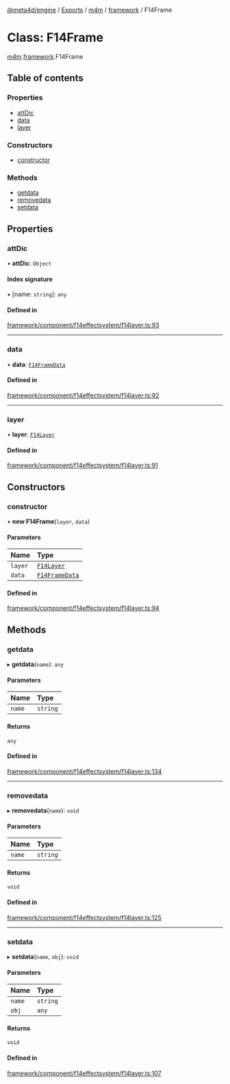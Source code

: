 [@meta4d/engine](../README.md) / [Exports](../modules.md) / [m4m](../modules/m4m.md) / [framework](../modules/m4m.framework.md) / F14Frame

# Class: F14Frame

[m4m](../modules/m4m.md).[framework](../modules/m4m.framework.md).F14Frame

## Table of contents

### Properties

- [attDic](m4m.framework.F14Frame.md#attdic)
- [data](m4m.framework.F14Frame.md#data)
- [layer](m4m.framework.F14Frame.md#layer)

### Constructors

- [constructor](m4m.framework.F14Frame.md#constructor)

### Methods

- [getdata](m4m.framework.F14Frame.md#getdata)
- [removedata](m4m.framework.F14Frame.md#removedata)
- [setdata](m4m.framework.F14Frame.md#setdata)

## Properties

### attDic

• **attDic**: `Object`

#### Index signature

▪ [name: `string`]: `any`

#### Defined in

[framework/component/f14effectsystem/f14layer.ts:93](https://github.com/meta4d-me/meta4d-engine/blob/cf6bfe6/src/framework/component/f14effectsystem/f14layer.ts#L93)

___

### data

• **data**: [`F14FrameData`](m4m.framework.F14FrameData.md)

#### Defined in

[framework/component/f14effectsystem/f14layer.ts:92](https://github.com/meta4d-me/meta4d-engine/blob/cf6bfe6/src/framework/component/f14effectsystem/f14layer.ts#L92)

___

### layer

• **layer**: [`F14Layer`](m4m.framework.F14Layer.md)

#### Defined in

[framework/component/f14effectsystem/f14layer.ts:91](https://github.com/meta4d-me/meta4d-engine/blob/cf6bfe6/src/framework/component/f14effectsystem/f14layer.ts#L91)

## Constructors

### constructor

• **new F14Frame**(`layer`, `data`)

#### Parameters

| Name | Type |
| :------ | :------ |
| `layer` | [`F14Layer`](m4m.framework.F14Layer.md) |
| `data` | [`F14FrameData`](m4m.framework.F14FrameData.md) |

#### Defined in

[framework/component/f14effectsystem/f14layer.ts:94](https://github.com/meta4d-me/meta4d-engine/blob/cf6bfe6/src/framework/component/f14effectsystem/f14layer.ts#L94)

## Methods

### getdata

▸ **getdata**(`name`): `any`

#### Parameters

| Name | Type |
| :------ | :------ |
| `name` | `string` |

#### Returns

`any`

#### Defined in

[framework/component/f14effectsystem/f14layer.ts:134](https://github.com/meta4d-me/meta4d-engine/blob/cf6bfe6/src/framework/component/f14effectsystem/f14layer.ts#L134)

___

### removedata

▸ **removedata**(`name`): `void`

#### Parameters

| Name | Type |
| :------ | :------ |
| `name` | `string` |

#### Returns

`void`

#### Defined in

[framework/component/f14effectsystem/f14layer.ts:125](https://github.com/meta4d-me/meta4d-engine/blob/cf6bfe6/src/framework/component/f14effectsystem/f14layer.ts#L125)

___

### setdata

▸ **setdata**(`name`, `obj`): `void`

#### Parameters

| Name | Type |
| :------ | :------ |
| `name` | `string` |
| `obj` | `any` |

#### Returns

`void`

#### Defined in

[framework/component/f14effectsystem/f14layer.ts:107](https://github.com/meta4d-me/meta4d-engine/blob/cf6bfe6/src/framework/component/f14effectsystem/f14layer.ts#L107)
